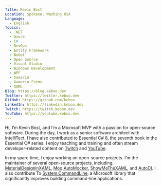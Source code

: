 ```yaml
---
Title: Kevin Bost
Location: Spokane, Washing USA
Language:
  - English
Topics:
  - .NET
  - Azure
  - C#
  - DevOps
  - Entity Framework
  - NuGet
  - Open Source
  - Visual Studio
  - Windows Development
  - WPF
  - Xamarin
  - Xamarin.Forms
  - XAML
Blog: https://blog.keboo.dev
Twitter: https://twitter.keboo.dev
GitHub: https://github.com/keboo
LinkedIn: https://linkedin.keboo.dev
Twitch: https://twitch.keboo.dev
YouTube: https://youtube.keboo.dev
---
```

Hi, I’m Kevin Bost, and I’m a Microsoft MVP with a passion for open-source software.  During the day, I work as a senior software architect with [IntelliTect](https://intellitect.com). I have also contributed to [Essential C# 8]( https://intellitect.com/EssentialCSharp/), the seventh book in the Essential C# series. I enjoy teaching and training and often stream developer-related content on [Twitch](https://twitch.keboo.dev) and [YouTube](https://youtube.keboo.dev).
 
In my spare time, I enjoy working on open-source projects. I’m the maintainer of several open-source projects, including [MaterialDesignInXAML]( https://github.com/MaterialDesignInXAML/MaterialDesignInXamlToolkit), [Moq.AutoMocker](https://github.com/moq/Moq.AutoMocker), [ShowMeTheXAML]( https://github.com/Keboo/ShowMeTheXAML), and [AutoDI](https://github.com/Keboo/AutoDI). I also contribute 
To [System.CommandLine](https://github.com/dotnet/command-line-api), a Microsoft library that significantly improves building command-line applications.

